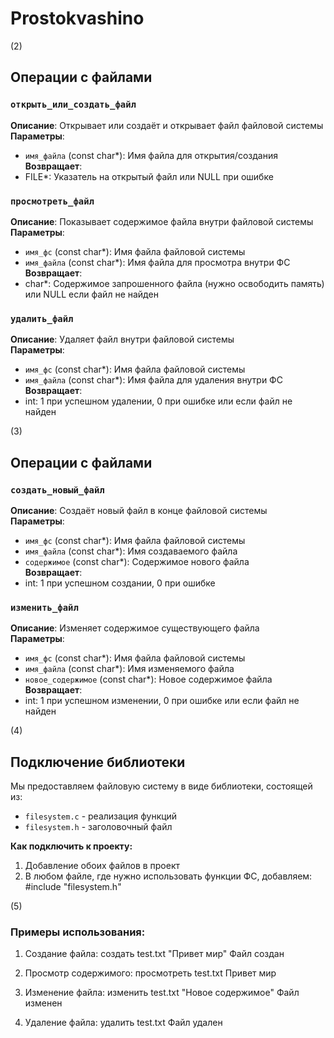 # Prostokvashino

(2)
## Операции с файлами

### `открыть_или_создать_файл`
**Описание**: Открывает или создаёт и открывает файл файловой системы  
**Параметры**:  
- `имя_файла` (const char*): Имя файла для открытия/создания  
**Возвращает**:  
- FILE*: Указатель на открытый файл или NULL при ошибке  

### `просмотреть_файл`
**Описание**: Показывает содержимое файла внутри файловой системы  
**Параметры**:  
- `имя_фс` (const char*): Имя файла файловой системы  
- `имя_файла` (const char*): Имя файла для просмотра внутри ФС  
**Возвращает**:  
- char*: Содержимое запрошенного файла (нужно освободить память) или NULL если файл не найден  

### `удалить_файл`
**Описание**: Удаляет файл внутри файловой системы  
**Параметры**:  
- `имя_фс` (const char*): Имя файла файловой системы  
- `имя_файла` (const char*): Имя файла для удаления внутри ФС  
**Возвращает**:  
- int: 1 при успешном удалении, 0 при ошибке или если файл не найден  


(3) 
## Операции с файлами

### `создать_новый_файл`
**Описание**: Создаёт новый файл в конце файловой системы  
**Параметры**:  
- `имя_фс` (const char*): Имя файла файловой системы  
- `имя_файла` (const char*): Имя создаваемого файла  
- `содержимое` (const char*): Содержимое нового файла  
**Возвращает**:  
- int: 1 при успешном создании, 0 при ошибке  

### `изменить_файл`
**Описание**: Изменяет содержимое существующего файла  
**Параметры**:  
- `имя_фс` (const char*): Имя файла файловой системы  
- `имя_файла` (const char*): Имя изменяемого файла  
- `новое_содержимое` (const char*): Новое содержимое файла  
**Возвращает**:  
- int: 1 при успешном изменении, 0 при ошибке или если файл не найден  


(4)
## Подключение библиотеки

Мы предоставляем файловую систему в виде библиотеки, состоящей из:
- `filesystem.c` - реализация функций
- `filesystem.h` - заголовочный файл

**Как подключить к проекту:**

1. Добавление обоих файлов в проект
2. В любом файле, где нужно использовать функции ФС, добавляем:
#include "filesystem.h"


(5)
### Примеры использования:
1. Создание файла:
создать test.txt "Привет мир"
Файл создан


2. Просмотр содержимого:
просмотреть test.txt
Привет мир


3. Изменение файла:
изменить test.txt "Новое содержимое"
Файл изменен


4. Удаление файла:
удалить test.txt
Файл удален
